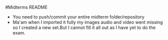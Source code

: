 #Midterms README
- You need to push/commit your entire midterm folder/repository
- Ma'am when I imported it fully my images audio and video went missing so I created a new set.But I cannot fill it all out as I have yet to do the exam.